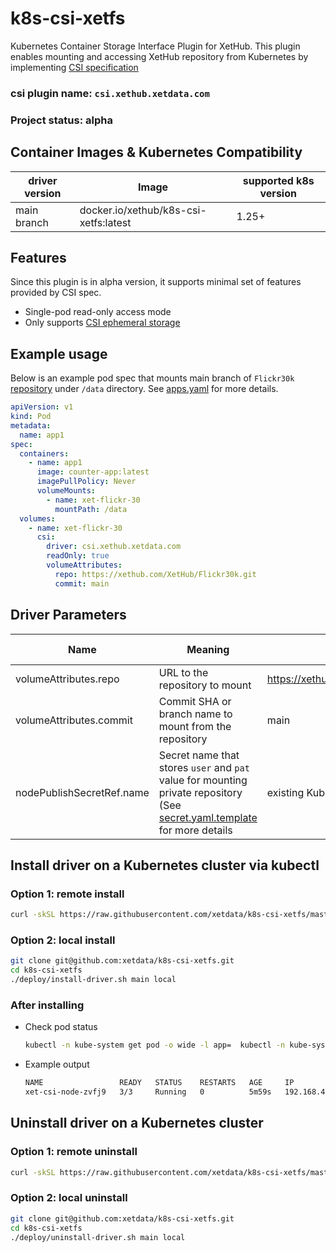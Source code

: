 # k8s-csi-xetfs
Kubernetes Container Storage Interface Plugin for XetHub. This plugin enables mounting and accessing XetHub repository from Kubernetes by implementing [CSI specification](https://github.com/container-storage-interface/spec/blob/master/spec.md)

### csi plugin name: `csi.xethub.xetdata.com`

### Project status: alpha

## Container Images & Kubernetes Compatibility
| driver version | Image                                 | supported k8s version |
|----------------|---------------------------------------|-----------------------|
| main branch    | docker.io/xethub/k8s-csi-xetfs:latest | 1.25+                 |

## Features
Since this plugin is in alpha version, it supports minimal set of features provided by CSI spec.
- Single-pod read-only access mode
- Only supports [CSI ephemeral storage](https://kubernetes.io/docs/concepts/storage/ephemeral-volumes/#csi-ephemeral-volumes)

## Example usage
Below is an example pod spec that mounts main branch of `Flickr30k` [repository](https://xethub.com/XetHub/Flickr30k) under `/data` directory. See [apps.yaml](./example/apps.yaml) for more details.

```yaml
apiVersion: v1
kind: Pod
metadata:
  name: app1
spec:
  containers:
    - name: app1
      image: counter-app:latest
      imagePullPolicy: Never
      volumeMounts:
        - name: xet-flickr-30
          mountPath: /data
  volumes:
    - name: xet-flickr-30
      csi:
        driver: csi.xethub.xetdata.com
        readOnly: true
        volumeAttributes:
          repo: https://xethub.com/XetHub/Flickr30k.git
          commit: main
```

## Driver Parameters
| Name                      | Meaning                                                                                                                                                  | Example                                 | Mandatory                                  | Default value |
|---------------------------|----------------------------------------------------------------------------------------------------------------------------------------------------------|-----------------------------------------|--------------------------------------------|---------------|
| volumeAttributes.repo     | URL to the repository to mount                                                                                                                           | https://xethub.com/XetHub/Flickr30k.git | Yes                                        |               |
| volumeAttributes.commit   | Commit SHA or branch name to mount from the repository                                                                                                   | main                                    | Yes                                        |               |
| nodePublishSecretRef.name | Secret name that stores `user` and `pat` value for mounting private repository (See [secret.yaml.template](deploy/secret.yaml.template) for more details | existing Kubernetes secret name         | No (yes for mounting private repositories) |               |

## Install driver on a Kubernetes cluster via kubectl
### Option 1: remote install
```bash
curl -skSL https://raw.githubusercontent.com/xetdata/k8s-csi-xetfs/master/deploy/install-driver.sh | bash -s main --
```

### Option 2: local install
```bash
git clone git@github.com:xetdata/k8s-csi-xetfs.git
cd k8s-csi-xetfs
./deploy/install-driver.sh main local
```

### After installing
- Check pod status
  ```bash
  kubectl -n kube-system get pod -o wide -l app=  kubectl -n kube-system get pod -o wide -l app=csi-blob-node
  ```
- Example output
  ```bash
  NAME                 READY   STATUS    RESTARTS   AGE     IP             NODE    
  xet-csi-node-zvfj9   3/3     Running   0          5m59s   192.168.49.2   minikube
  ```

## Uninstall driver on a Kubernetes cluster
### Option 1: remote uninstall
```bash
curl -skSL https://raw.githubusercontent.com/xetdata/k8s-csi-xetfs/master/deploy/uninstall-driver.sh | bash -s main --
```

### Option 2: local uninstall
```bash
git clone git@github.com:xetdata/k8s-csi-xetfs.git
cd k8s-csi-xetfs
./deploy/uninstall-driver.sh main local
```
